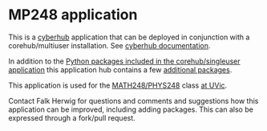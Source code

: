 # MP248 application

This is a [cyberhub](https://github.com/cyberlaboratories/cyberhubs) application that can be deployed in conjunction with a corehub/multiuser installation. See [cyberhub documentation](https://github.com/cyberlaboratories/cyberhubs/blob/master/README.md). 

In addition to the [Python packages included in the corehub/singleuser application](https://github.com/cyberlaboratories/cyberhubs/blob/master/singleuser/single_pip3_requirements_corehub.txt) this application hub contains a few [additional packages](). 

This application is used for the [MATH248/PHYS248](https://github.com/UVic-CompPhys/physmath248-2018) class [at UVic](https://web.uvic.ca/calendar2018-01/CDs/PHYS/248.html).

Contact Falk Herwig for questions and comments and suggestions how this application can be improved, including adding packages. This can also be expressed through a fork/pull request. 
